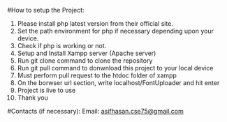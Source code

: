 #How to setup the Project:
1. Please install php latest version from their official site.
2. Set the path environment for php if necessary depending upon your device.
3. Check if php is working or not.
4. Setup and Install Xampp server (Apache server)
5. Run git clone command to clone the repository
6. Run git pull command to donwnload this project to your local device
7. Must perform pull request to the htdoc folder of xampp
8. On the borwser url section, write localhost/FontUploader and hit enter
9. Project is live to use
10. Thank you

#Contacts (if necessary):
Email: asifhasan.cse75@gmail.com

